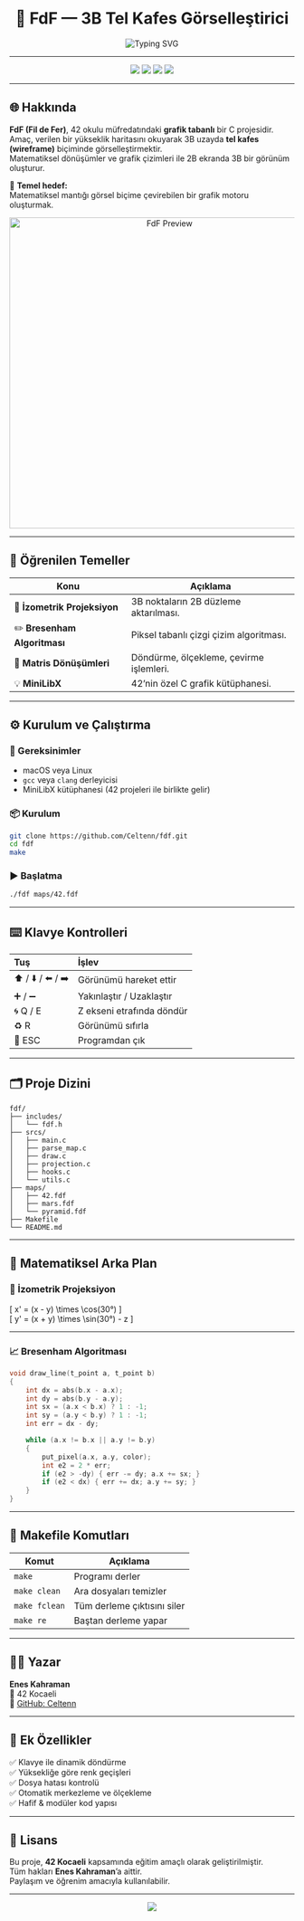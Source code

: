 <h1 align="center">🧩 FdF — 3B Tel Kafes Görselleştirici</h1>

<p align="center">
  <img src="https://readme-typing-svg.herokuapp.com?font=Fira+Code&size=30&pause=1000&color=00C2FF&center=true&vCenter=true&width=600&lines=🧩+FdF+(Fil+de+Fer);3B+Tel+Kafes+Görselleştirici;C+ile+Grafik+Programlama;42+Kocaeli+Projesi" alt="Typing SVG" />
</p>

---

<p align="center">
  <img src="https://img.shields.io/badge/Dil-C-blue?style=for-the-badge" />
  <img src="https://img.shields.io/badge/Okul-42_Kocaeli-green?style=for-the-badge" />
  <img src="https://img.shields.io/badge/Proje-FdF-lightgrey?style=for-the-badge" />
  <img src="https://img.shields.io/badge/Durum-Tamamlandı-success?style=for-the-badge" />
</p>

---

## 🌐 Hakkında

**FdF (Fil de Fer)**, 42 okulu müfredatındaki **grafik tabanlı** bir C projesidir.  
Amaç, verilen bir yükseklik haritasını okuyarak 3B uzayda **tel kafes (wireframe)** biçiminde görselleştirmektir.  
Matematiksel dönüşümler ve grafik çizimleri ile 2B ekranda 3B bir görünüm oluşturur.

🧭 **Temel hedef:**  
Matematiksel mantığı görsel biçime çevirebilen bir grafik motoru oluşturmak.

<p align="center">
  <img src="https://github.com/Celtenn/fdf/assets/example_output.png" width="550" alt="FdF Preview">
</p>

---

## 🧠 Öğrenilen Temeller

| Konu | Açıklama |
|------|-----------|
| 🧮 **İzometrik Projeksiyon** | 3B noktaların 2B düzleme aktarılması. |
| ✏️ **Bresenham Algoritması** | Piksel tabanlı çizgi çizim algoritması. |
| 🔄 **Matris Dönüşümleri** | Döndürme, ölçekleme, çevirme işlemleri. |
| 💡 **MiniLibX** | 42’nin özel C grafik kütüphanesi. |

---

## ⚙️ Kurulum ve Çalıştırma

### 🔧 Gereksinimler
- macOS veya Linux  
- `gcc` veya `clang` derleyicisi  
- MiniLibX kütüphanesi (42 projeleri ile birlikte gelir)

### 📦 Kurulum

```bash
git clone https://github.com/Celtenn/fdf.git
cd fdf
make
```

### ▶️ Başlatma

```bash
./fdf maps/42.fdf
```

---

## ⌨️ Klavye Kontrolleri

| Tuş | İşlev |
|:----|:------|
| ⬆️ / ⬇️ / ⬅️ / ➡️ | Görünümü hareket ettir |
| ➕ / ➖ | Yakınlaştır / Uzaklaştır |
| 🌀 Q / E | Z ekseni etrafında döndür |
| ♻️ R | Görünümü sıfırla |
| 🚪 ESC | Programdan çık |

---

## 🗂️ Proje Dizini

```
fdf/
├── includes/
│   └── fdf.h
├── srcs/
│   ├── main.c
│   ├── parse_map.c
│   ├── draw.c
│   ├── projection.c
│   ├── hooks.c
│   └── utils.c
├── maps/
│   ├── 42.fdf
│   ├── mars.fdf
│   └── pyramid.fdf
├── Makefile
└── README.md
```

---

## 🧮 Matematiksel Arka Plan

### 🎲 İzometrik Projeksiyon

\[
x' = (x - y) \times \cos(30°)
\]  
\[
y' = (x + y) \times \sin(30°) - z
\]

---

### 📈 Bresenham Algoritması

```c
void draw_line(t_point a, t_point b)
{
    int dx = abs(b.x - a.x);
    int dy = abs(b.y - a.y);
    int sx = (a.x < b.x) ? 1 : -1;
    int sy = (a.y < b.y) ? 1 : -1;
    int err = dx - dy;

    while (a.x != b.x || a.y != b.y)
    {
        put_pixel(a.x, a.y, color);
        int e2 = 2 * err;
        if (e2 > -dy) { err -= dy; a.x += sx; }
        if (e2 < dx) { err += dx; a.y += sy; }
    }
}
```

---

## 🧰 Makefile Komutları

| Komut | Açıklama |
|--------|-----------|
| `make` | Programı derler |
| `make clean` | Ara dosyaları temizler |
| `make fclean` | Tüm derleme çıktısını siler |
| `make re` | Baştan derleme yapar |

---

## 🧑‍💻 Yazar

**Enes Kahraman**  
📍 42 Kocaeli  
🔗 [GitHub: Celtenn](https://github.com/Celtenn)

---

## 🏁 Ek Özellikler

✅ Klavye ile dinamik döndürme  
✅ Yüksekliğe göre renk geçişleri  
✅ Dosya hatası kontrolü  
✅ Otomatik merkezleme ve ölçekleme  
✅ Hafif & modüler kod yapısı  

---

## 🧾 Lisans

Bu proje, **42 Kocaeli** kapsamında eğitim amaçlı olarak geliştirilmiştir.  
Tüm hakları **Enes Kahraman**’a aittir.  
Paylaşım ve öğrenim amacıyla kullanılabilir.

---

<p align="center">
  <img src="https://capsule-render.vercel.app/api?type=waving&color=00C2FF&height=100&section=footer&text=⭐%20Bir%20yıldız%20bırak%20ve%20destekle!%20⭐&fontSize=20&fontColor=ffffff" />
</p>
